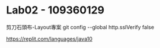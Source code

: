 ﻿# Lab02 - 109360129
剪刀石頭布-Layout專案
git config --global http.sslVerify false

https://replit.com/languages/java10